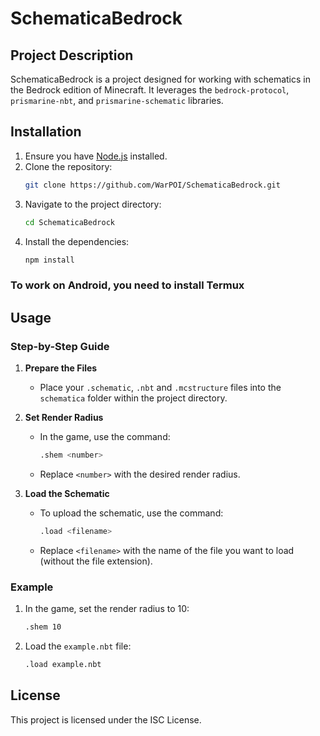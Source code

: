 # SchematicaBedrock

## Project Description
SchematicaBedrock is a project designed for working with schematics in the Bedrock edition of Minecraft. It leverages the `bedrock-protocol`, `prismarine-nbt`, and `prismarine-schematic` libraries.

## Installation
1. Ensure you have [Node.js](https://nodejs.org/en/download) installed.
2. Clone the repository:
   ```sh
   git clone https://github.com/WarPOI/SchematicaBedrock.git
   ```
3. Navigate to the project directory:
   ```sh
   cd SchematicaBedrock
   ```
4. Install the dependencies:
   ```sh
   npm install
   ```

### To work on Android, you need to install Termux

## Usage

### Step-by-Step Guide

1. **Prepare the Files**
   - Place your `.schematic`, `.nbt` and `.mcstructure` files into the `schematica` folder within the project directory.

2. **Set Render Radius**
   - In the game, use the command:
     ```sh
     .shem <number>
     ```
   - Replace `<number>` with the desired render radius.

3. **Load the Schematic**
   - To upload the schematic, use the command:
     ```sh
     .load <filename>
     ```
   - Replace `<filename>` with the name of the file you want to load (without the file extension).

### Example

1. In the game, set the render radius to 10:
   ```sh
   .shem 10
   ```
2. Load the `example.nbt` file:
   ```sh
   .load example.nbt
   ```


## License
This project is licensed under the ISC License.